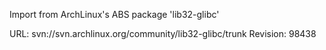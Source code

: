Import from ArchLinux's ABS package 'lib32-glibc'

URL: svn://svn.archlinux.org/community/lib32-glibc/trunk
Revision: 98438
